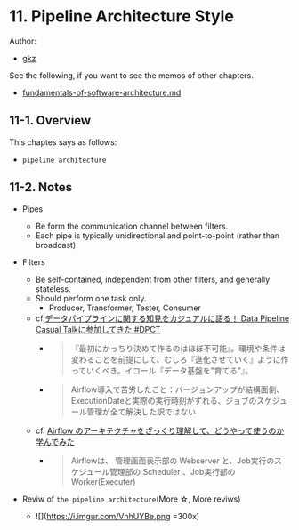 # 11. Pipeline Architecture Style

Author:
  - [gkz](https://twitter.com/gkzvoice)

See the following, if you want to see the memos of other chapters.
  - [fundamentals-of-software-architecture.md](../fundamentals-of-software-architecture.md)


## 11-1. Overview

This chaptes says as follows:
 - `pipeline architecture`

## 11-2. Notes

- Pipes
  - Be form the communication channel between filters. 
  - Each pipe is typically unidirectional and point-to-point (rather than broadcast)

- Filters
  - Be self-contained, independent from other filters, and generally stateless. 
  - Should perform one task only. 
      - Producer, Transformer, Tester, Consumer
  - cf.[データパイプラインに関する知見をカジュアルに語る！ Data Pipeline Casual Talkに参加してきた #DPCT](https://dev.classmethod.jp/articles/report-data-pipeline-casual-talk-vol-1/)
      - > 『最初にかっちり決めて作るのはほぼ不可能』。環境や条件は変わることを前提にして、むしろ『進化させていく』ように作っていくべき。イコール『データ基盤を"育てる"』。
      - > Airflow導入で苦労したこと：バージョンアップが結構面倒、ExecutionDateと実際の実行時刻がずれる、ジョブのスケジュール管理が全て解決した訳ではない
  - cf. [Airflow のアーキテクチャをざっくり理解して、どうやって使うのか学んでみた](https://dev.classmethod.jp/articles/airflow-gs-arch-learn/)
      - > Airflowは、 管理画面表示部の Webserver と、Job実行のスケジュール管理部の Scheduler 、Job実行部の Worker(Executer) 

- Reviw of `the pipeline architecture`(More ☆, More reviws)
  - ![](https://i.imgur.com/VnhUYBe.png =300x)

